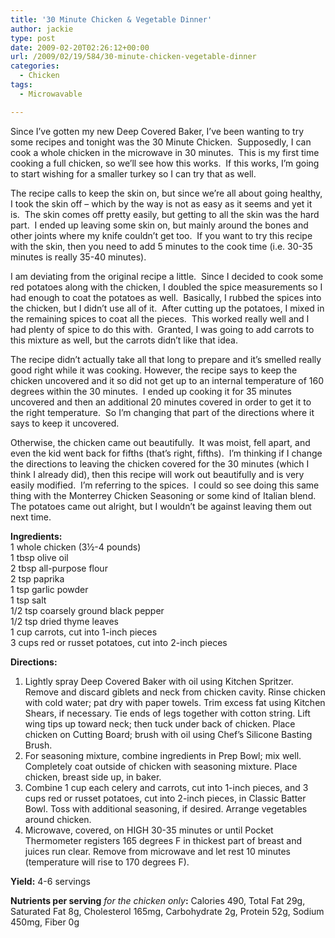 ```yaml
---
title: '30 Minute Chicken & Vegetable Dinner'
author: jackie
type: post
date: 2009-02-20T02:26:12+00:00
url: /2009/02/19/584/30-minute-chicken-vegetable-dinner
categories:
  - Chicken
tags:
  - Microwavable

---
```

Since I&#8217;ve gotten my new Deep Covered Baker, I&#8217;ve been wanting to try some recipes and tonight was the 30 Minute Chicken.  Supposedly, I can cook a whole chicken in the microwave in 30 minutes.  This is my first time cooking a full chicken, so we&#8217;ll see how this works.  If this works, I&#8217;m going to start wishing for a smaller turkey so I can try that as well.

The recipe calls to keep the skin on, but since we&#8217;re all about going healthy, I took the skin off &#8211; which by the way is not as easy as it seems and yet it is.  The skin comes off pretty easily, but getting to all the skin was the hard part.  I ended up leaving some skin on, but mainly around the bones and other joints where my knife couldn&#8217;t get too.  If you want to try this recipe with the skin, then you need to add 5 minutes to the cook time (i.e. 30-35 minutes is really 35-40 minutes).

I am deviating from the original recipe a little.  Since I decided to cook some red potatoes along with the chicken, I doubled the spice measurements so I had enough to coat the potatoes as well.  Basically, I rubbed the spices into the chicken, but I didn&#8217;t use all of it.  After cutting up the potatoes, I mixed in the remaining spices to coat all the pieces.  This worked really well and I had plenty of spice to do this with.  Granted, I was going to add carrots to this mixture as well, but the carrots didn&#8217;t like that idea.

The recipe didn&#8217;t actually take all that long to prepare and it&#8217;s smelled really good right while it was cooking. However, the recipe says to keep the chicken uncovered and it so did not get up to an internal temperature of 160 degrees within the 30 minutes.  I ended up cooking it for 35 minutes uncovered and then an additional 20 minutes covered in order to get it to the right temperature.  So I&#8217;m changing that part of the directions where it says to keep it uncovered.

Otherwise, the chicken came out beautifully.  It was moist, fell apart, and even the kid went back for fifths (that&#8217;s right, fifths).  I&#8217;m thinking if I change the directions to leaving the chicken covered for the 30 minutes (which I think I already did), then this recipe will work out beautifully and is very easily modified.  I&#8217;m referring to the spices.  I could so see doing this same thing with the Monterrey Chicken Seasoning or some kind of Italian blend.  The potatoes came out alright, but I wouldn&#8217;t be against leaving them out next time.

**Ingredients:**  
1 whole chicken (3½-4 pounds)  
1 tbsp olive oil  
2 tbsp all-purpose flour  
2 tsp paprika  
1 tsp garlic powder  
1 tsp salt  
1/2 tsp coarsely ground black pepper  
1/2 tsp dried thyme leaves  
1 cup carrots, cut into 1-inch pieces  
3 cups red or russet potatoes, cut into 2-inch pieces

**Directions:**

  1. Lightly spray Deep Covered Baker with oil using Kitchen Spritzer. Remove and discard giblets and neck from chicken cavity. Rinse chicken with cold water; pat dry with paper towels. Trim excess fat using Kitchen Shears, if necessary. Tie ends of legs together with cotton string. Lift wing tips up toward neck; then tuck under back of chicken. Place chicken on Cutting Board; brush with oil using Chef’s Silicone Basting Brush.
  2. For seasoning mixture, combine ingredients in Prep Bowl; mix well. Completely coat outside of chicken with seasoning mixture. Place chicken, breast side up, in baker.
  3. Combine 1 cup each celery and carrots, cut into 1-inch pieces, and 3 cups red or russet potatoes, cut into 2-inch pieces, in Classic Batter Bowl. Toss with additional seasoning, if desired. Arrange vegetables around chicken.
  4. Microwave, covered, on HIGH 30-35 minutes or until Pocket Thermometer registers 165 degrees F in thickest part of breast and juices run clear. Remove from microwave and let rest 10 minutes (temperature will rise to 170 degrees F).

**Yield:** 4-6 servings

**Nutrients per serving** _for the chicken only_**:** Calories 490, Total Fat 29g, Saturated Fat 8g, Cholesterol 165mg, Carbohydrate 2g, Protein 52g, Sodium 450mg, Fiber 0g